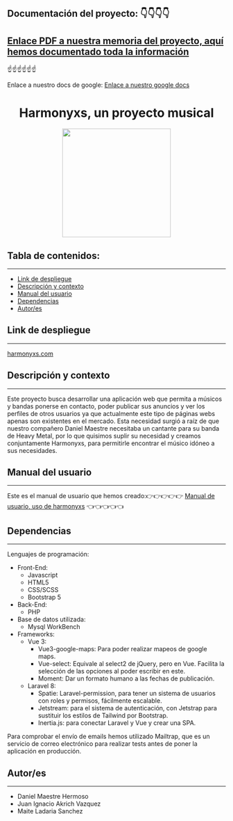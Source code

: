 
## Documentación del proyecto: 👇👇👇👇

[Enlace PDF a nuestra memoria del proyecto, aquí hemos documentado toda la información](https://drive.google.com/file/d/1AhMGP3FR3PfB0SFlIT6csJURt-BoG03B/view?usp=sharing)
----
☝️☝️☝️☝️☝️☝️ 

Enlace a nuestro docs de google: [Enlace a nuestro google docs](https://docs.google.com/document/d/1H3x92JhE5Dk6UspXBHLPRnNtCIbrnksKYRF5DkjXm10/edit?usp=sharing)

<h1 align="center"> Harmonyxs, un proyecto musical</h1>
<p align="center"><img width="250" src="http://www.harmonyxs.com/images/Harmonyxs_black-cropped.svg?2ed702fa1c44a733240804a0fd0140f7"/></p> 

## Tabla de contenidos:
---
- [Link de despliegue](#link-de-despliegue)
- [Descripción y contexto](#descripción-y-contexto)
- [Manual del usuario](#Manual-del-usuario)
- [Dependencias](#dependencias)
- [Autor/es](#autores)

## Link de despliegue
---
[harmonyxs.com](https://harmonyxs.com)

## Descripción y contexto
---
Este proyecto busca desarrollar una aplicación web que permita a músicos y bandas ponerse en contacto, poder publicar sus anuncios y ver los perfiles de otros usuarios ya que actualmente este tipo de páginas webs apenas son existentes en el mercado. Esta necesidad surgió a raíz de que nuestro compañero Daniel Maestre necesitaba un cantante para su banda de Heavy Metal, por lo que quisimos suplir su necesidad y creamos conjuntamente Harmonyxs, para permitirle encontrar el músico idóneo a sus necesidades.

## Manual del usuario
---
Este es el manual de usuario que hemos creado:👉👉👉👉👉
[Manual de usuario, uso de harmonyxs](https://drive.google.com/file/d/1CL6s8zmmGctfr1WhR_mdPyweT8iCBOw9/view?usp=sharing)
👈👈👈👈👈

## Dependencias
---
Lenguajes de programación:
- Front-End:
    - Javascript
    - HTML5
    - CSS/SCSS
    - Bootstrap 5
- Back-End:
    - PHP
- Base de datos utilizada: 
    - Mysql WorkBench
- Frameworks:
    - Vue 3: 
        - Vue3-google-maps: Para poder realizar mapeos de google maps.
        - Vue-select: Equivale al select2 de jQuery, pero en Vue. Facilita la selección de las opciones al poder escribir en este.
        - Moment: Dar un formato humano a las fechas de publicación.
    - Laravel 8:
        - Spatie: Laravel-permission, para tener un sistema de usuarios con roles y permisos, fácilmente escalable.
        - Jetstream: para el sistema de autenticación, con Jetstrap para sustituir los estilos de Tailwind por Bootstrap.
        - Inertia.js: para conectar Laravel y Vue y crear una SPA.

Para comprobar el envío de emails hemos utilizado Mailtrap, que es un servicio de correo electrónico para realizar tests antes de poner la aplicación en producción.

## Autor/es
---
- Daniel Maestre Hermoso
- Juan Ignacio Akrich Vazquez
- Maite Ladaria Sanchez
